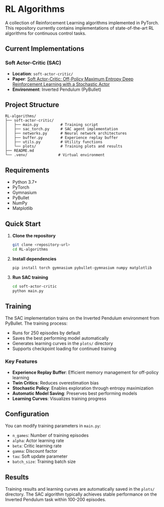 # RL Algorithms

A collection of Reinforcement Learning algorithms implemented in PyTorch. This repository currently contains implementations of state-of-the-art RL algorithms for continuous control tasks.

##  Current Implementations

### Soft Actor-Critic (SAC)
- **Location**: `soft-actor-critic/`
- **Paper**: [Soft Actor-Critic: Off-Policy Maximum Entropy Deep Reinforcement Learning with a Stochastic Actor](https://arxiv.org/abs/1801.01290)
- **Environment**: Inverted Pendulum (PyBullet)

##  Project Structure

```
RL-algorithms/
├── soft-actor-critic/
│   ├── main.py          # Training script
│   ├── sac_torch.py     # SAC agent implementation
│   ├── networks.py      # Neural network architectures
│   ├── buffer.py        # Experience replay buffer
│   ├── utils.py         # Utility functions
│   └── plots/           # Training plots and results
├── README.md
└── .venv/              # Virtual environment
```

##  Requirements

- Python 3.7+
- PyTorch
- Gymnasium
- PyBullet
- NumPy
- Matplotlib

##  Quick Start

1. **Clone the repository**
   ```bash
   git clone <repository-url>
   cd RL-algorithms
   ```

3. **Install dependencies**
   ```bash
   pip install torch gymnasium pybullet-gymnasium numpy matplotlib
   ```

4. **Run SAC training**
   ```bash
   cd soft-actor-critic
   python main.py
   ```

##  Training

The SAC implementation trains on the Inverted Pendulum environment from PyBullet. The training process:

- Runs for 250 episodes by default
- Saves the best performing model automatically
- Generates learning curves in the `plots/` directory
- Supports checkpoint loading for continued training

### Key Features

- **Experience Replay Buffer**: Efficient memory management for off-policy learning
- **Twin Critics**: Reduces overestimation bias
- **Stochastic Policy**: Enables exploration through entropy maximization
- **Automatic Model Saving**: Preserves best performing models
- **Learning Curves**: Visualizes training progress

##  Configuration

You can modify training parameters in `main.py`:

- `n_games`: Number of training episodes
- `alpha`: Actor learning rate
- `beta`: Critic learning rate
- `gamma`: Discount factor
- `tau`: Soft update parameter
- `batch_size`: Training batch size

##  Results

Training results and learning curves are automatically saved in the `plots/` directory. The SAC algorithm typically achieves stable performance on the Inverted Pendulum task within 100-200 episodes.

